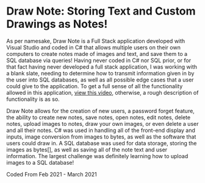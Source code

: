 # Draw Note: Storing Text and Custom Drawings as Notes!
 <p>
                    As per namesake, Draw Note is a Full Stack application developed with Visual Studio and 
                    coded in C# that allows multiple
                    users on their own computers to create notes made of images and text, and save them 
                    to a SQL database via queries! Having never coded in C# nor SQL prior, or for that fact 
                    having never developed a full stack application, I was working 
                    with a blank slate, needing to determine how to transmit information given in by the 
                    user into SQL databases, as well as all possible edge cases that a user could give 
                    to the application. To get a full sense of all the functionality allowed in this 
                    application, <a href="https://youtu.be/oNP--bx7L1k">view this video</a>, otherwise, 
                    a rough description of functionality is as so.

Draw Note allows for the creation of new users, a password forget feature, 
                    the ability to create new notes, save notes, open notes, edit notes, delete notes, 
                    upload images to notes, draw your own images, or even delete a user and all their notes. 
                    C# was used in handling all of the front-end display and inputs, image conversion from images to bytes, 
                    as well as the software that users could draw in. A SQL database was used for data 
                    storage, storing the images as bytes[], as well as saving all of the note text and 
                    user information. The largest challenge was definitely learning how to upload images 
                    to a SQL database!
        
 Coded From Feb 2021 - March 2021
                    
                 
